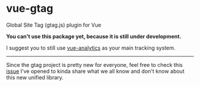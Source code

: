 # vue-gtag
Global Site Tag (gtag.js) plugin for Vue

__You can't use this package yet, because it is still under development.__

I suggest you to still use [vue-analytics](https://github.com/MatteoGabriele/vue-analytics) as your main tracking system.

----
Since the gtag project is pretty new for everyone, feel free to check this [issue](https://github.com/MatteoGabriele/vue-gtag/issues/1) I've opened to kinda share what we all know and don't know about this new unified library.
